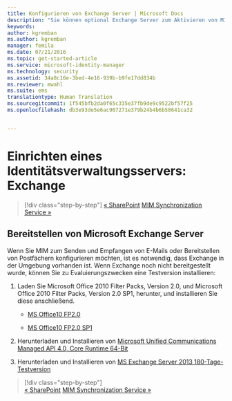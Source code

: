 ```yaml
---
title: Konfigurieren von Exchange Server | Microsoft Docs
description: "Sie können optional Exchange Server zum Aktivieren von MIM 2016 bereitstellen, damit MIM E-Mails versenden und Postfächer einrichten kann."
keywords: 
author: kgremban
ms.author: kgremban
manager: femila
ms.date: 07/21/2016
ms.topic: get-started-article
ms.service: microsoft-identity-manager
ms.technology: security
ms.assetid: 34a8c16e-3bed-4e16-939b-b9fe17dd834b
ms.reviewer: mwahl
ms.suite: ems
translationtype: Human Translation
ms.sourcegitcommit: 1f545bfb2da0f65c335e37fb9de9c9522bf57f25
ms.openlocfilehash: db3e93de5e6ac907271e379b24b4b6b58641ca32


---
```


# <a name="set-up-an-identity-management-server-exchange"></a>Einrichten eines Identitätsverwaltungsservers: Exchange

>[!div class="step-by-step"]
[« SharePoint](prepare-server-sharepoint.md)
[MIM Synchronization Service »](install-mim-sync.md)

## <a name="deploy-microsoft-exchange-server"></a>Bereitstellen von Microsoft Exchange Server
Wenn Sie MIM zum Senden und Empfangen von E-Mails oder Bereitstellen von Postfächern konfigurieren möchten, ist es notwendig, dass Exchange in der Umgebung vorhanden ist. Wenn Exchange noch nicht bereitgestellt wurde, können Sie zu Evaluierungszwecken eine Testversion installieren:

1. Laden Sie Microsoft Office 2010 Filter Packs, Version 2.0, und Microsoft Office 2010 Filter Packs, Version 2.0 SP1, herunter, und installieren Sie diese anschließend.

    - [MS Office10 FP2.0](http://www.microsoft.com/en-us/download/details.aspx?id=17062)

    - [MS Office10 FP2.0 SP1](http://www.microsoft.com/en-us/download/details.aspx?id=26604)

2. Herunterladen und Installieren von [Microsoft Unified Communications Managed API 4.0, Core Runtime 64-Bit](http://www.microsoft.com/en-us/download/details.aspx?id=34992)

3. Herunterladen und Installieren von [MS Exchange Server 2013 180-Tage-Testversion](http://www.microsoft.com/en-us/evalcenter/evaluate-exchange-server-2013)

>[!div class="step-by-step"]  
[« SharePoint](prepare-server-sharepoint.md)
[MIM Synchronization Service »](install-mim-sync.md)



<!--HONumber=Nov16_HO2-->


